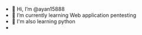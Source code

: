 - 👋 Hi, I’m @ayan15888
- 🌱 I’m currently learning Web application pentesting
- 🐍 I'm also learning python 
- 

<!---
ayan15888/ayan15888 is a ✨ special ✨ repository because its `README.md` (this file) appears on your GitHub profile.
You can click the Preview link to take a look at your changes.
--->
